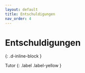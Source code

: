 ```yaml
---
layout: default
title: Entschuldigungen
nav_order: 4
---
```


# Entschuldigungen
{: .d-inline-block }

Tutor
{: .label .label-yellow }
